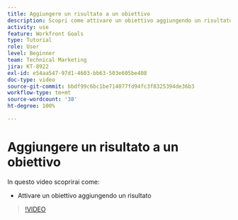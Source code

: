 ```yaml
---
title: Aggiungere un risultato a un obiettivo
description: Scopri come attivare un obiettivo aggiungendo un risultato in  [!DNL Workfront Goals].
activity: use
feature: Workfront Goals
type: Tutorial
role: User
level: Beginner
team: Technical Marketing
jira: KT-8922
exl-id: e54aa547-97d1-4603-bb63-503e605be408
doc-type: video
source-git-commit: bbdf99c6bc1be714077fd94fc3f8325394de36b3
workflow-type: tm+mt
source-wordcount: '38'
ht-degree: 100%

---
```


# Aggiungere un risultato a un obiettivo

In questo video scoprirai come:

* Attivare un obiettivo aggiungendo un risultato

>[!VIDEO](https://video.tv.adobe.com/v/335194/?quality=12&learn=on&enablevpops=1)
